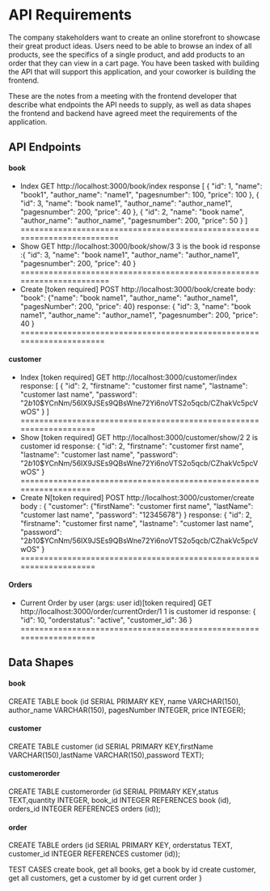 # API Requirements
The company stakeholders want to create an online storefront to showcase their great product ideas. Users need to be able to browse an index of all products, see the specifics of a single product, and add products to an order that they can view in a cart page. You have been tasked with building the API that will support this application, and your coworker is building the frontend.

These are the notes from a meeting with the frontend developer that describe what endpoints the API needs to supply, as well as data shapes the frontend and backend have agreed meet the requirements of the application. 

## API Endpoints
#### book
- Index 
GET 
http://localhost:3000/book/index
response [
    {
        "id": 1,
        "name": "book1",
        "author_name": "name1",
        "pagesnumber": 100,
        "price": 100
    },
    {
        "id": 3,
        "name": "book name1",
        "author_name": "author_name1",
        "pagesnumber": 200,
        "price": 40
    },
    {
        "id": 2,
        "name": "book name",
        "author_name": "author_name",
        "pagesnumber": 200,
        "price": 50
    }
]
========================================================================
- Show
GET
http://localhost:3000/book/show/3
3 is the book id
response :{
    "id": 3,
    "name": "book name1",
    "author_name": "author_name1",
    "pagesnumber": 200,
    "price": 40
}
======================================================================
- Create [token required]
POST
http://localhost:3000/book/create
body:     "book": {"name": "book name1", "author_name": "author_name1", "pagesNumber": 200, "price": 40}
response: {
    "id": 3,
    "name": "book name1",
    "author_name": "author_name1",
    "pagesnumber": 200,
    "price": 40
}
=====================================================================

#### customer
- Index [token required]
GET
http://localhost:3000/customer/index
response: [
    {
        "id": 2,
        "firstname": "customer first name",
        "lastname": "customer last name",
        "password": "$2b$10$YCnNm/56IX9JSEs9QBsWne72Yi6noVTS2o5qcb/CZhakVc5pcVwOS"
    }
]
===================================================================
- Show [token required]
GET
http://localhost:3000/customer/show/2
2 is customer id
response: {
    "id": 2,
    "firstname": "customer first name",
    "lastname": "customer last name",
    "password": "$2b$10$YCnNm/56IX9JSEs9QBsWne72Yi6noVTS2o5qcb/CZhakVc5pcVwOS"
}
==================================================================
- Create N[token required]
POST
http://localhost:3000/customer/create
body : {
    "customer": {"firstName": "customer first name", "lastName": "customer last name", "password": "12345678"}
}
response: {
    "id": 2,
    "firstname": "customer first name",
    "lastname": "customer last name",
    "password": "$2b$10$YCnNm/56IX9JSEs9QBsWne72Yi6noVTS2o5qcb/CZhakVc5pcVwOS"
}
===================================================================

#### Orders
- Current Order by user (args: user id)[token required]
GET
http://localhost:3000/order/currentOrder/1
1 is customer id
response: {
    "id": 10,
    "orderstatus": "active",
    "customer_id": 36
}
===================================================================

## Data Shapes
#### book
CREATE TABLE book (id SERIAL PRIMARY  KEY, name VARCHAR(150), author_name VARCHAR(150), pagesNumber INTEGER, price INTEGER);

#### customer
CREATE TABLE customer (id SERIAL PRIMARY KEY,firstName VARCHAR(150),lastName  VARCHAR(150),password TEXT);

#### customerorder
CREATE TABLE customerorder (id SERIAL PRIMARY KEY,status TEXT,quantity  INTEGER, book_id INTEGER REFERENCES book (id), orders_id INTEGER REFERENCES orders (id));

#### order
CREATE TABLE orders (id SERIAL PRIMARY KEY, orderstatus TEXT, customer_id INTEGER REFERENCES customer (id));



TEST CASES
create book, get all books, get a book by id
create customer, get all customers, get a customer by id
get current order
}
